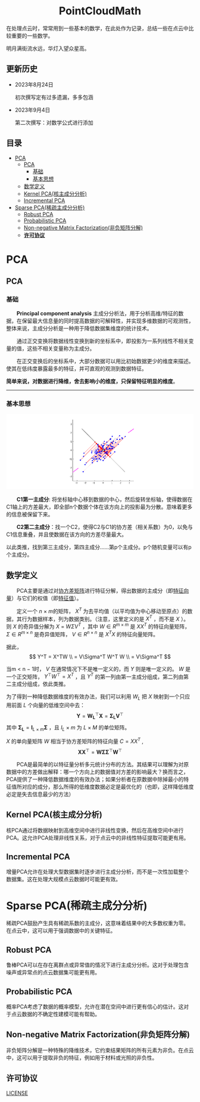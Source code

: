<h1 align="center">PointCloudMath</h1>

在处理点云时，常常用到一些基本的数学，在此处作为记录，总结一些在点云中比较重要的一些数学。

明月满街流水远，华灯入望众星高。

## **更新历史**

- 2023年8月24日

  初次撰写定有过多遗漏，多多包涵
- 2023年9月4日
  
  第二次撰写：对数学公式进行添加

## 目录

- [PCA](#pca)
  - [PCA](#pca-1)
    - [基础](#基础)
    - [基本思想](#基本思想)
  - [数学定义](#数学定义)
  - [Kernel PCA(核主成分分析)](#kernel-pca核主成分分析)
  - [Incremental PCA](#incremental-pca)
- [Sparse PCA(稀疏主成分分析)](#sparse-pca稀疏主成分分析)
  - [Robust PCA](#robust-pca)
  - [Probabilistic PCA](#probabilistic-pca)
  - [Non-negative Matrix Factorization(非负矩阵分解)](#non-negative-matrix-factorization非负矩阵分解)
  - [**许可协议**](#许可协议)
  
# PCA

## PCA

### 基础

&emsp;&emsp;**Principal component analysis** 主成分分析法，用于分析高维/特征的数据，在保留最大信息量的同时提高数据的可解释性，并实现多维数据的可观测性，整体来说，主成分分析是一种用于降低数据集维度的统计技术。

&emsp;&emsp;通过正交变换将数据线性变换到新的坐标系中，即投影为一系列线性不相关变量的值，这些不相关变量称为主成分。

&emsp;&emsp;在正交变换后的坐标系中，大部分数据可以用比初始数据更少的维度来描述。使其在低纬度暴露最多的特征，并可直观的观测到数据特征。

**简单来说，对数据进行降维，舍去影响小的维度，只保留特征明显的维度**。

---

### 基本思想

![主成分分析法](../src/PCA_1.gif)

&emsp;&emsp;**C1第一主成分**: 将坐标轴中心移到数据的中心，然后旋转坐标轴，使得数据在C1轴上的方差最大，即全部n个数据个体在该方向上的投影最为分散。意味着更多的信息被保留下来。

&emsp;&emsp;**C2第二主成分**：找一个C2，使得C2与C1的协方差（相关系数）为0，以免与C1信息重叠，并且使数据在该方向的方差尽量最大。

以此类推，找到第三主成分，第四主成分……第p个主成分。p个随机变量可以有p个主成分。

## 数学定义

&emsp;&emsp;PCA主要是通过对<u>协方差矩阵</u>进行特征分解，得出数据的主成分（即<u>特征向量</u>）与它们的权值（即<u>特征值</u>）。

&emsp;&emsp;定义一个 *n* $\times$ *m*的矩阵， $X^{T}$ 为去平均值（以平均值为中心移动至原点）的数据，其行为数据样本，列为数据类别。（注意，这里定义的是 $X^{T}$ ，而不是 $X$ ）。则 $X$ 的奇异值分解为 $X$  =  $W \Sigma V^{T}$ ，其中 $W \in  R^{m\times m}$ 是 $XX^{T}$ 的特征向量矩阵， $\Sigma \in R^{m\times n}$ 是奇异值矩阵， $V \in R^{n\times n}$ 是 $X^{T}X$ 的特征向量矩阵。

据此，
  $$
    Y^T = X^TW \\
    = V\Sigma^T W^T W \\
    = V\Sigma^T
  $$


当m < n − 1时， $V$ 在通常情况下不是唯一定义的，而 $Y$ 则是唯一定义的。 $W$ 是一个正交矩阵， $Y^{\top}W^{\top} = X^{T}$ ，且 $Y^{T}$ 的第一列由第一主成分组成，第二列由第二主成分组成，依此类推。

为了得到一种降低数据维度的有效办法，我们可以利用 $W_L$ 把 $X$ 映射到一个只应用前面 $L$ 个向量的低维空间中去：
  $$
  \mathbf{Y}=\mathbf{W_L}^\top\mathbf{X} = \mathbf{\Sigma_L}\mathbf{V}^\top
  $$
其中 $\mathbf{\Sigma_L}=\mathbf{I}_{L\times m}\mathbf{\Sigma}$ ，且 $I_L\times m$ 为 $L \times M$ 的单位矩阵。

 $X$ 的单向量矩阵 $W$ 相当于协方差矩阵的特征向量 $C = XX^{T}$ ,
$$
\mathbf{X}\mathbf{X}^\top = \mathbf{W}\mathbf{\Sigma}\mathbf{\Sigma}^\top\mathbf{W}^\top
$$

&emsp;&emsp;PCA是最简单的以特征量分析多元统计分布的方法。其结果可以理解为对原数据中的方差做出解释：哪一个方向上的数据值对方差的影响最大？换而言之，PCA提供了一种降低数据维度的有效办法；如果分析者在原数据中除掉最小的特征值所对应的成分，那么所得的低维度数据必定是最优化的（也即，这样降低维度必定是失去信息最少的方法）

## Kernel PCA(核主成分分析)

核PCA通过将数据映射到高维空间中进行非线性变换，然后在高维空间中进行PCA。这允许PCA处理非线性关系，对于点云中的非线性特征提取可能更有用。

## Incremental PCA

增量PCA允许在处理大型数据集时逐步进行主成分分析，而不是一次性加载整个数据集。这在处理大规模点云数据时可能更有效。

# Sparse PCA(稀疏主成分分析)

稀疏PCA鼓励产生具有稀疏系数的主成分，这意味着结果中的大多数权重为零。在点云中，这可以用于强调数据中的关键特征。

## Robust PCA

鲁棒PCA可以在存在离群点或异常值的情况下进行主成分分析。这对于处理包含噪声或异常点的点云数据集可能更有用。

## Probabilistic PCA

概率PCA考虑了数据的概率模型，允许在潜在空间中进行更有信心的估计。这对于点云数据的不确定性建模可能有帮助。

## Non-negative Matrix Factorization(非负矩阵分解)

非负矩阵分解是一种特殊的降维技术，它约束结果矩阵的所有元素为非负。在点云中，这可以用于提取非负的特征，例如用于材料或光照的非负性。

## **许可协议**

[LICENSE](./LICENSE.md)
